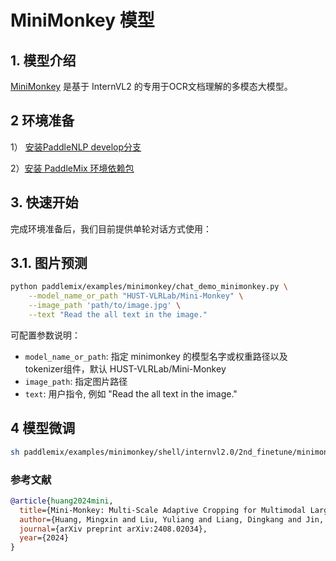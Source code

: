 # MiniMonkey 模型

## 1. 模型介绍

[MiniMonkey](https://github.com/Yuliang-Liu/Monkey/blob/main/project/mini_monkey/) 是基于 InternVL2 的专用于OCR文档理解的多模态大模型。


## 2 环境准备

1） [安装PaddleNLP develop分支](https://github.com/PaddlePaddle/PaddleNLP)

2）[安装 PaddleMix 环境依赖包](https://github.com/PaddlePaddle/PaddleMIX/tree/b4f97ff859e1964c839fc5fab94f7ba63b1e5959?tab=readme-ov-file#%E5%AE%89%E8%A3%85)

## 3. 快速开始
完成环境准备后，我们目前提供单轮对话方式使用：

## 3.1. 图片预测
```bash
python paddlemix/examples/minimonkey/chat_demo_minimonkey.py \
    --model_name_or_path "HUST-VLRLab/Mini-Monkey" \
    --image_path 'path/to/image.jpg' \
    --text "Read the all text in the image."
```
可配置参数说明：
  * `model_name_or_path`: 指定 minimonkey 的模型名字或权重路径以及tokenizer组件，默认 HUST-VLRLab/Mini-Monkey
  * `image_path`: 指定图片路径
  * `text`: 用户指令, 例如 "Read the all text in the image."

## 4 模型微调
```bash
sh paddlemix/examples/minimonkey/shell/internvl2.0/2nd_finetune/minimonkey_2b_internlm2_1_8b_dynamic_res_2nd_finetune_full.sh
```


### 参考文献
```BibTeX
@article{huang2024mini,
  title={Mini-Monkey: Multi-Scale Adaptive Cropping for Multimodal Large Language Models},
  author={Huang, Mingxin and Liu, Yuliang and Liang, Dingkang and Jin, Lianwen and Bai, Xiang},
  journal={arXiv preprint arXiv:2408.02034},
  year={2024}
}
```
